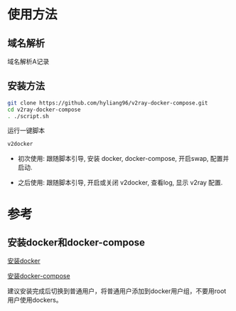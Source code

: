 # 使用方法

## 域名解析

域名解析A记录

## 安装方法

```bash
git clone https://github.com/hyliang96/v2ray-docker-compose.git
cd v2ray-docker-compose
. ./script.sh
```

运行一键脚本

```bash
v2docker
```

* 初次使用: 跟随脚本引导, 安装 docker, docker-compose, 开启swap, 配置并启动.

* 之后使用: 跟随脚本引导, 开启或关闭 v2docker, 查看log, 显示 v2ray 配置.

# 参考

## 安装docker和docker-compose

[安装docker](https://docs.docker.com/install/)

[安装docker-compose](https://docs.docker.com/compose/install/)

建议安装完成后切换到普通用户，将普通用户添加到docker用户组，不要用root用户使用dockers。

